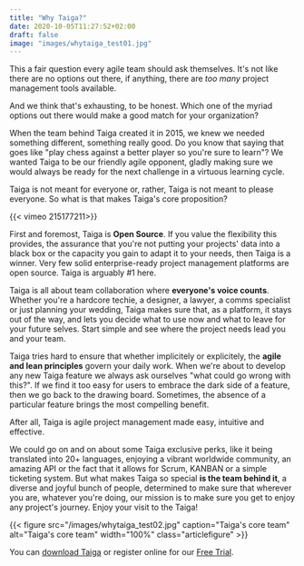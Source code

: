 ```yaml
---
title: "Why Taiga?"
date: 2020-10-05T11:27:52+02:00
draft: false
image: "images/whytaiga_test01.jpg"
---
```


This a fair question every agile team should ask themselves. It's not like there are no options out there, if anything, there are *too many* project management tools available.

And we think that's exhausting, to be honest. Which one of the myriad options out there would make a good match for your organization?

When the team behind Taiga created it in 2015, we knew we needed something different, something really good. Do you know that saying that goes like "play chess against a better player so you're sure to learn"? We wanted Taiga to be our friendly agile opponent, gladly making sure we would always be ready for the next challenge in a virtuous learning cycle.

Taiga is not meant for everyone or, rather, Taiga is not meant to please everyone. So what is that makes Taiga's core proposition?


{{< vimeo 215177211>}}


First and foremost, Taiga is **Open Source**. If you value the flexibility this provides, the assurance that you're not putting your projects' data into a black box or the capacity you gain to adapt it to your needs, then Taiga is a winner. Very few solid enterprise-ready project management platforms are open source. Taiga is arguably #1 here.

Taiga is all about team collaboration where **everyone's voice counts**. Whether you're a hardcore techie, a designer, a lawyer, a comms specialist or just planning your wedding, Taiga makes sure that, as a platform, it stays out of the way, and lets you decide what to use now and what to leave for your future selves. Start simple and see where the project needs lead you and your team.

Taiga tries hard to ensure that whether implicitely or explicitely, the **agile and lean principles** govern your daily work. When we're about to develop any new Taiga feature we always ask ourselves "what could go wrong with this?". If we find it too easy for users to embrace the dark side of a feature, then we go back to the drawing board. Sometimes, the absence of a particular feature brings the most compelling benefit. 

After all, Taiga is agile project management made easy, intuitive and effective.

We could go on and on about some Taiga exclusive perks, like it being translated into 20+ languages, enjoying a vibrant worldwide community, an amazing API or the fact that it allows for Scrum, KANBAN or a simple ticketing system. But what makes Taiga so special **is the team behind it**, a diverse and joyful bunch of people, determined to make sure that wherever you are, whatever you're doing, our mission is to make sure you get to enjoy any project's journey. Enjoy your visit to the Taiga!

{{< figure src="/images/whytaiga_test02.jpg" caption="Taiga's core team" alt="Taiga's core team" width="100%" class="articlefigure"  >}}

You can [download Taiga](#) or register online for our [Free Trial](#).